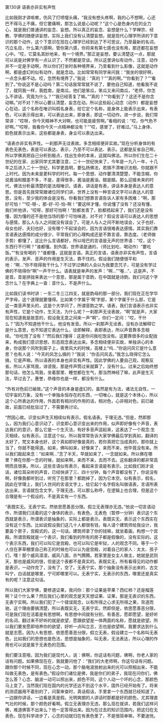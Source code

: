 第130讲 语表亦非实有声性

比如我刚才讲咳嗽，伤风了打喷嚏头痛，“我没有想头疼啊，我的心不想啊，心还巴不得马上不痛，但它要痛啊，那怎么说是心动呢？”这个心是色身内在的业力心，就是我们普通讲的妄念、妄想。所以真正的妄念、妄想是什么？学禅宗、经教、学佛的随便讲妄想，实际上我们没有认清楚妄想。就是现代心理学所讲的下意识的那个动作，这个下意识在现在心理学已经到达了不可思议，乃至最新的名词，巧立名目，什么第六感啊，管你第六感，你将来有第七感也没有用，那还都在妄想心中。“哎，它莫名其妙地来，有一个境界。”那正是妄想，要认清楚这一点，那就可以说是对佛学有一点认识了，不然都是空谈。所以这里讲似有动作，注意，动作并不一定是手动啊，所以你们打坐时各种境界来，乃至看到什么影像，这就是动作啊，都是虚幻的似有动作，就是念动。比如常常有同学来问我：“我坐的很好啊，一点念头都不动。哎，忽然有境界了。”我说：“真的？”“真的啊。”“你看到了？”“看到了。”你说这不是心动吗？第二句话我常常就不说了，要他自己知道，他看我不说了，就同我一样，我姓南，是南瓜，他们是笨瓜，笨瓜又来问南瓜，“老师，你怎么不讲话，究竟为什么？”“我已经答复了嘛。”“真的？”“你看到了？这还不是你念动嘛。”对不对？所以心要认清楚，妄念在动。所以这些起心动念（动作）都是妄想心在动，这个名称在唯识叫假名身表，给它定个名称，是身体上能表示出来，有表色，可以表示得出来，可以表达出来，即身表，即这一切动作。进一步说，我们常常讲：“哎呀，你今天精神不大对啊，也可能是疲劳啊。”看相的说：“哎，你气色不好啊。”“哎呀，我看你今天一点精神都没有？”“哎，感冒了，好难过。”马上身体、脸色就表示出来，这些都是身表，身业可以表达出来。

“语表亦非实有声性。一刹那声无诠表故。多念相续便非实故。”现在分析身体的有表色无表色，表是可以表达、表示，乃至不可以表达、表示。这都是反省自己啊，所以学佛真把自己分析到极点，找出生命的本来，这就叫佛法。所以你们生在二十世纪的在家、出家同学尤其要注意，二十一世纪快来了，今年是一九八一年，十几年之后进入二十一世纪，科学更昌明，要弘扬佛法，若搞不清唯识法相，你就跟不上时代。因为未来是更科学的时代，每一个思想、动作要清清楚楚，不能含糊，你说酱油和醋差不多，不是，差得很多，酱油是酱油，醋是醋。那么迎接未来的时代，佛法分析最清楚的是法相唯识。语表，讲话是有表，讲话本身是表达人的意思。但是首先我常常跟诸位同学们讲，世界上没有一种言语文字可以表达人的意思，没有，至少我的体会是没有。你看我们想靠言语告诉人家有多困难：“啊，那好可怕！”“哎-呀-，那-好-可-怕-啊！”要这样才懂，你说懂了没有？还没有懂，我们听他讲，“哎呀，那好可怕啊！”脸都发青了，脸都捂起来了，我们还是没有懂，因为懂的还不是他当场的那个可怕味道，对不对？假设言语可以表达人的思想与感情，那么人与人之间就没有误会了。可是人与人之间不断地误会，父子也好、母女也好、夫妇也好，没有哪个不起误会的，因为言语很难表达感情。其实我们靠言语表达感情的成分很少，平常我们的心理构成还是不靠言语，靠态度。（老师做手势）都懂了，这比什么言语都好，所以哑巴的言语是无声的世界语：“哎，这个东西行不行啊？”谁都懂。到外国，世界语是通的，（师比划吃、喝动作）“要吃饭。”“有没有喝的？”谁都懂，这就是言语。真正的言语，语表亦非实有声性，言语的表示，发声、音声的作用是生灭法，靠不住的。假设我们随便很平和地：“啊…”你不晓得我干什么？不过学过佛的人会以为我要念咒子，可是没有学过佛的不晓得你“啊”一声干什么。语表就是单声的发声：“啊…”“喔…”，这是声，不是音。音是拼拢来表达一个意思，那是属于音韵，在中国就是诗韵。我们问这个字念什么？在字典上一查：音什么，不是声什么。

比如我们读书时讲：一东二冬三江四支，就是韵母的那一部分。我们现在正在学华严字母，这个道理就要懂得。比如某个字属于‘啊’字部，某个字属于什么部，它是这一类音声里头的，这是个大学问了，所谓音韵之学。语表，我们言语表示也非实有声性，它是个动作，生灭法，为什么呢？一刹那声无诠表故，“啊”就是声，大家现在知道我是故意的，假设我无意之间来一声“啊”，你们一定问：“哎，干什么？”因为不知道他干什么，他没有发音。所以一刹那声无诠表，没有办法解释它是什么意思，也不知道它表达什么，诠即解释，表即表达，所以声音靠多念相续。“你吃饱了没有？”然后我们懂得：这是你问我吃饱没有。这要靠很多的业配拢来，构成我们意识思想，形态观念表达出来。多念相续便非实故，单独讲心的本身，你说那个风吹到窗子上，夜里风大的时候，高楼上“呜…”你说问风它是什么意思？也有人说：“今天的风怎么搞的？”我说：“你去问风去。”我怎么晓得它怎么搞，它是声嘛。所以语表的本身也非实有声性。因此学佛的人要自己观，观察反省。所以人家骂我，诽谤我，那是传声筒过来就算了，没有什么。过来之后始终想那句话，他怎么骂我，坐着那里、睡觉都在生气，那当然神经了嘛，此声是生灭法，早过去了。惠誉，恭维你也是一样，都没有什么。

“外有对色前已破故。”这个声音的本身是虚幻的，虽然是有为法，诸法无自性，一切宇宙的万象，没有一个单独永恒存在的东西，一切唯心，就是这个本体心，所以这个心所表达的作用，外面若有相对的作用的话，相对色，心非相对色，前已破故，前面已经批驳过了，不需要再讨论。

“然因心故。识变似声生灭相续似有表示。假名语表。于理无违。”但是，然即那么，因为我们心意识动了，识变即心意识变出来的作用，似声即好像有个声音，表达我们的意识，那么它是一个生灭法，有好多音声逗起来，这表达了一个观念:生灭相续，似有表示。注意这个似，所以我常常告诉大家学佛最后学到真如，翻译的太好了，梵文本身也好，这个真如即好像是真的，若你真把它当成真的，那你就上当了，你就不能得道。如来，佛叫如来，好像来了，来而不来，他毕竟没有来。所以我们敲起来念：“如来啊…”念了半天，早就如来了，一念就如来。所以佛在哪里？佛在你那一念的时候，就如来啊，来而不来，去而不去。这些翻译的都非常高明而且很美。所以，这些言语似有表示，看起来言语是有表示。比如我们刚才说话，诸位耳朵听的声音，已经快讲了三、四十分钟，每个声音都没有了，你说没有啊，好像我都听到过，听完了在那里？都跑掉了，因为它本空。似有表示，假名，因此在学理上，我们人世间的言语文字上，给它起个名字假名叫做语表，言语所表达出来，言语就包含文字。于理无违，可以那么称呼，在逻辑上也合理，但是这个合理是有一个假设的，不是真实有一个东西。

“表既实无。无表宁实。然依思愿善恶分限。假立无表理亦无违。”他说一切言语动作，所谓我们活着的这个身体的表示，有表色，无表色（暂停一分钟）表识这个东西就是表示，所谓表识是抽象的，实际上都是表示。表既实无，表示这个东西实在没有这个东西。比如说假设我们这几十人都很有钱，每人请个建筑师给我设计，我要盖个房子，宫殿式的，这一句话。建筑师拿了你的钱嘛，就坐着画，构想一个宫殿。所谓宫殿就是一个表识，我们看到的所有的房子都是假像的，没有实际的。这个表示东西，我们可以叫它是宫殿，也可以叫它是牢狱，人的观念不同。等于一个人住在茅草棚里自己称王的时候也可以认为是宫殿，对着自己的家人：太太、孩子们，嘿！那个威风凛凛，威风八面，杀气腾腾。若家里是女主人做主，她就是武则天，那也是威风的很，但是这个表都不是真实的。表既实无，所有看得见的动作都是表识，一动作完了，没有了，空了。无表宁实，那个抽象没有表示出来的，古文叫宁，白话就是哪里，宁可即哪里可以。无表宁实，无表示的东西，哪里还是真实有的呢？注意这句话。

所以我们大家学佛，要修道证果，我问你：那个证果是苹果？西红柿？还是榴莲啊？证个什么果？然后我们心里的观念是天天想证果、证果，那是无表识的东西，无表宁实啊。所以我们犯了一个错误观念，以有所得之心求无所得之果，背道而驰，这个理由要搞清楚，所以表既实无，无表宁实。然即但是，依思愿善恶分限，可是我们现在活着是有思想啊，有思想中间就有分别，有善恶，愿即愿望，是好听的名词，翻过来不好听的就是欲望，愿跟欲望是一体两面的名称，愿就是欲望。所以我们要发愿即培养你的欲望，好听一点叫立志，志也是欲望啊，我要求达到什么就是志愿。因为人有思想，依思愿善恶分限，假立无表，假设建立一个名称叫无表色，比如我们的思想也是色法，思想是抽象的，叫无表，无法表达，所以心理的作用也可以说是属于无表色的范围。

我们要注意哦，因为我们是现代人，说：佛啊，你这话有问题，佛啊，你老人家的话有问题。如果佛现在在，我就要问他了：“我们的大老师啊，你这句话有问题。跟你那个时候不同，现在心念一动，那个脑电波放射出来的光可以照相出来，不能叫做无表色，是有表色。”假设你们诸位是佛，我是你们的弟子，我现在问你们，佛怎么答？心念、脑波一动可以照出来，颜色不同，这个人动一个坏的心念，那颜色马上变了。当然我们现在国内的光学还达不到这个水平，国外已经开始有了。将来的测谎器用不着别的了，问案审查时，真话假话，手里拿一个东西就已经知道了。一边跟你讲话，一边看是真是假。光明爽朗的人讲话时那都是好的颜色，尤其理直气壮的时候，那个颜色好看啊。假立无表理亦无违，那么现在就讲，若我们这样问佛，难道佛答不出来么？他一定答得出来。因为在过去的知识范围内，把这归在无表色，现在科学进步了，心念的动就归在有表色里了，不是很简单嘛，不要迷恍。
